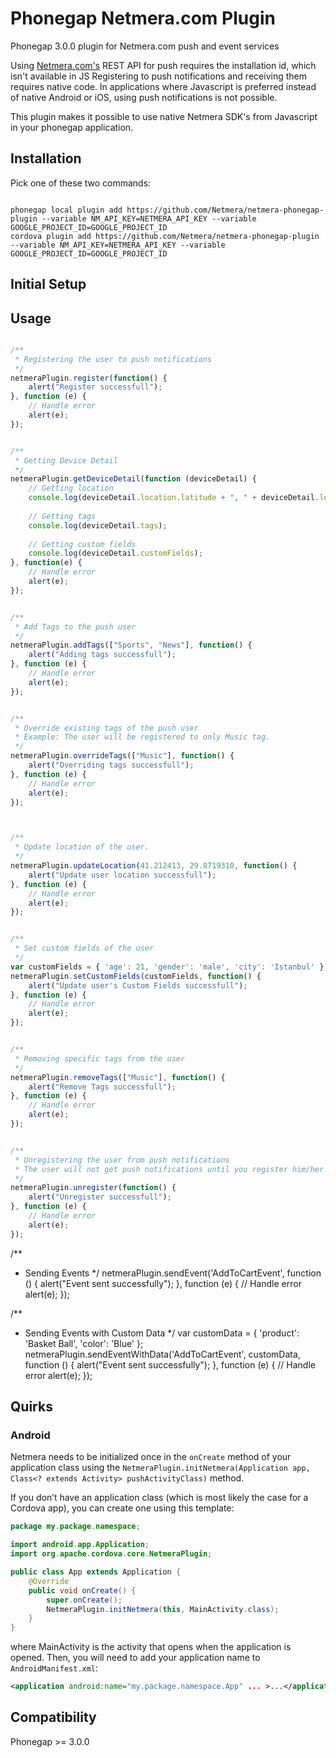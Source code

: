 Phonegap Netmera.com Plugin
=========================

Phonegap 3.0.0 plugin for Netmera.com push and event services

Using [Netmera.com's](http://www.netmera.com) REST API for push requires the installation id, which isn't available in JS
Registering to push notifications and receiving them requires native code. In applications where Javascript is preferred instead of native Android or iOS, using push notifications is not possible.

This plugin makes it possible to use native Netmera SDK's from Javascript in your phonegap application.

Installation
------------

Pick one of these two commands:

```

phonegap local plugin add https://github.com/Netmera/netmera-phonegap-plugin --variable NM_API_KEY=NETMERA_API_KEY --variable GOOGLE_PROJECT_ID=GOOGLE_PROJECT_ID
cordova plugin add https://github.com/Netmera/netmera-phonegap-plugin --variable NM_API_KEY=NETMERA_API_KEY --variable GOOGLE_PROJECT_ID=GOOGLE_PROJECT_ID

```

Initial Setup
-------------


Usage
-----
```javascript

/**
 * Registering the user to push notifications
 */
netmeraPlugin.register(function() {
	alert("Register successfull");
}, function (e) {
	// Handle error
	alert(e);
});


/**
 * Getting Device Detail
 */
netmeraPlugin.getDeviceDetail(function (deviceDetail) {
	// Getting location
	console.log(deviceDetail.location.latitude + ", " + deviceDetail.location.longitude);
	
	// Getting tags
	console.log(deviceDetail.tags);
	
	// Getting custom fields
	console.log(deviceDetail.customFields);
}, function(e) {
	// Handle error
	alert(e);
});


/**
 * Add Tags to the push user
 */
netmeraPlugin.addTags(["Sports", "News"], function() {
	alert("Adding tags successfull");
}, function (e) {
	// Handle error
	alert(e);
});


/**
 * Override existing tags of the push user
 * Example: The user will be registered to only Music tag.
 */
netmeraPlugin.overrideTags(["Music"], function() {
	alert("Overriding tags successfull");
}, function (e) {
	// Handle error
	alert(e);
});



/**
 * Update location of the user.
 */
netmeraPlugin.updateLocation(41.212413, 29.8719310, function() {
	alert("Update user location successfull");
}, function (e) {
	// Handle error
	alert(e);
});


/**
 * Set custom fields of the user
 */
var customFields = { 'age': 21, 'gender': 'male', 'city': 'Istanbul' };
netmeraPlugin.setCustomFields(customFields, function() {
	alert("Update user's Custom Fields successfull");
}, function (e) {
	// Handle error
	alert(e);
});


/**
 * Removing specific tags from the user
 */
netmeraPlugin.removeTags(["Music"], function() {
	alert("Remove Tags successfull");
}, function (e) {
	// Handle error
	alert(e);
});


/**
 * Unregistering the user from push notifications
 * The user will not get push notifications until you register him/her back.
 */
netmeraPlugin.unregister(function() {
	alert("Unregister successfull");
}, function (e) {
	// Handle error
	alert(e);
});
```


/**
 * Sending Events
 */
netmeraPlugin.sendEvent('AddToCartEvent', function () {
	alert("Event sent successfully");
}, function (e) {
	// Handle error
	alert(e);
});

/**
 * Sending Events with Custom Data
 */
var customData = { 'product': 'Basket Ball', 'color': 'Blue' };
netmeraPlugin.sendEventWithData('AddToCartEvent', customData, function () {
	alert("Event sent successfully");
}, function (e) {
	// Handle error
	alert(e);
});

Quirks
------

### Android

Netmera needs to be initialized once in the `onCreate` method of your application class using the `NetmeraPlugin.initNetmera(Application app, Class<? extends Activity> pushActivityClass)` method.

If you don’t have an application class (which is most likely the case for a Cordova app), you can create one using this template:

```java
package my.package.namespace;

import android.app.Application;
import org.apache.cordova.core.NetmeraPlugin;

public class App extends Application {
    @Override
    public void onCreate() {
        super.onCreate();
        NetmeraPlugin.initNetmera(this, MainActivity.class);
    }
}
```
where MainActivity is the activity that opens when the application is opened. Then, you will need to add your application name to `AndroidManifest.xml`:

```xml
<application android:name="my.package.namespace.App" ... >...</application>
```


Compatibility
-------------
Phonegap >= 3.0.0
